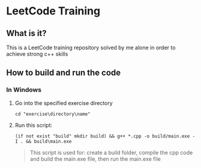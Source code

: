 # LeetCode Training
## What is it?
This is a LeetCode training repository solved by me alone in order to achieve strong c++ skills

## How to build and run the code
### In Windows
1. Go into the specified exercise directory
   ```
   cd "exercise\directory\name"
   ```
3. Run this script:
   ```
   (if not exist "build" mkdir build) && g++ *.cpp -o build/main.exe -I . && build\main.exe
   ```
   > This script is used for: create a build folder, compile the cpp code and build the main.exe file, then run the main.exe file
